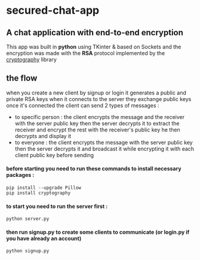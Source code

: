 # secured-chat-app
##  A chat application with end-to-end encryption 
This app was built in **python** using TKinter & based on Sockets and the encryption was made with the **RSA** protocol implemented by the [cryptography](https://cryptography.io/en/latest/) library
## the flow 
when you create a new client by signup or login it generates a public and private RSA keys when it connects to the server they exchange public keys
once it's connected the client can send 2 types of messages :
- to specific person : the client encrypts the message and the receiver with the server public key then the server decrypts it to extract the receiver and encrypt the rest with the receiver's public key he then decrypts and display it
- to everyone : the client encrypts the message with the server public key then the server decrypts it and broadcast it while encrypting it with each client public key before sending
#### before starting you need to run these commands to install necessary packages :
```
pip install --upgrade Pillow
pip install cryptography
```
#### to start you need to run the server first :
```
python server.py
```
#### then run signup.py to create some clients to communicate (or login.py if you have already an account) 
```
python signup.py
```
